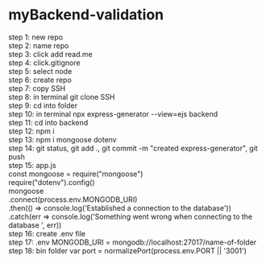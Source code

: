 # myBackend-validation

step 1: new repo<br>
step 2: name repo<br>
step 3: click add read.me<br>
step 4: click.gitignore<br>
step 5: select node<br>
step 6: create repo<br>
step 7: copy SSH<br>
step 8: in terminal git clone SSH<br>
step 9: cd into folder<br>
step 10: in terminal npx express-generator --view=ejs backend<br>
step 11: cd into backend<br>
step 12: npm i<br>
step 13: npm i mongoose dotenv<br>
step 14: git status, git add ., git commit -m "created express-generator", git push<br>
step 15: app.js<br>
    const mongoose = require("mongoose")<br>
    require("dotenv").config()<br>
    mongoose<br>
    .connect(process.env.MONGODB_URI)<br>
    .then(() => console.log('Established a connection to the database'))<br>
    .catch(err => console.log('Something went wrong when connecting to the database ', err))<br>
step 16: create .env file<br>
step 17: .env MONGODB_URI = mongodb://localhost:27017/name-of-folder<br>
step 18: bin folder var port = normalizePort(process.env.PORT || '3001')<br>